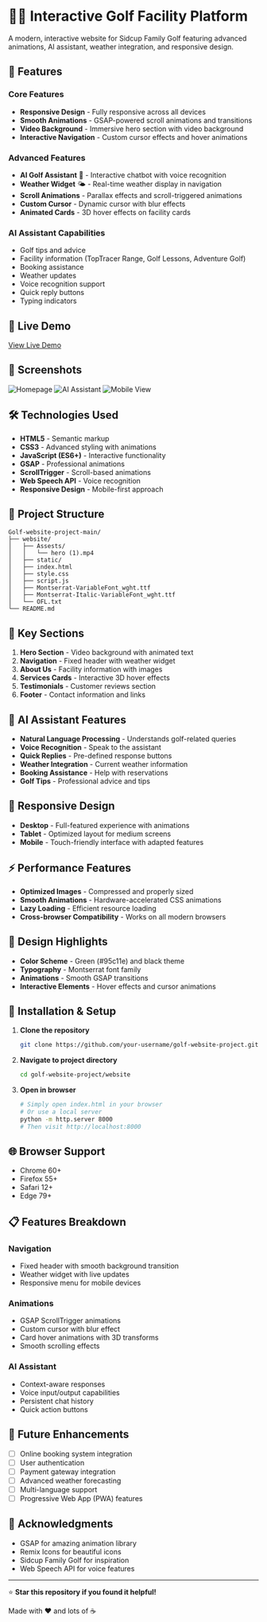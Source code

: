# 🏌️‍♂️ Interactive Golf Facility Platform

A modern, interactive website for Sidcup Family Golf featuring advanced animations, AI assistant, weather integration, and responsive design.

## 🌟 Features

### Core Features
- **Responsive Design** - Fully responsive across all devices
- **Smooth Animations** - GSAP-powered scroll animations and transitions
- **Video Background** - Immersive hero section with video background
- **Interactive Navigation** - Custom cursor effects and hover animations

### Advanced Features
- **AI Golf Assistant** 🤖 - Interactive chatbot with voice recognition
- **Weather Widget** 🌤️ - Real-time weather display in navigation
- **Scroll Animations** - Parallax effects and scroll-triggered animations
- **Custom Cursor** - Dynamic cursor with blur effects
- **Animated Cards** - 3D hover effects on facility cards

### AI Assistant Capabilities
- Golf tips and advice
- Facility information (TopTracer Range, Golf Lessons, Adventure Golf)
- Booking assistance
- Weather updates
- Voice recognition support
- Quick reply buttons
- Typing indicators

## 🚀 Live Demo

[View Live Demo](https://your-username.github.io/golf-website-project)

## 📸 Screenshots

![Homepage](https://via.placeholder.com/800x400?text=Homepage+Screenshot)
![AI Assistant](https://via.placeholder.com/400x300?text=AI+Assistant)
![Mobile View](https://via.placeholder.com/300x600?text=Mobile+View)

## 🛠️ Technologies Used

- **HTML5** - Semantic markup
- **CSS3** - Advanced styling with animations
- **JavaScript (ES6+)** - Interactive functionality
- **GSAP** - Professional animations
- **ScrollTrigger** - Scroll-based animations
- **Web Speech API** - Voice recognition
- **Responsive Design** - Mobile-first approach

## 📁 Project Structure

```
Golf-website-project-main/
├── website/
│   ├── Assests/
│   │   └── hero (1).mp4
│   ├── static/
│   ├── index.html
│   ├── style.css
│   ├── script.js
│   ├── Montserrat-VariableFont_wght.ttf
│   ├── Montserrat-Italic-VariableFont_wght.ttf
│   └── OFL.txt
└── README.md
```

## 🎯 Key Sections

1. **Hero Section** - Video background with animated text
2. **Navigation** - Fixed header with weather widget
3. **About Us** - Facility information with images
4. **Services Cards** - Interactive 3D hover effects
5. **Testimonials** - Customer reviews section
6. **Footer** - Contact information and links

## 🤖 AI Assistant Features

- **Natural Language Processing** - Understands golf-related queries
- **Voice Recognition** - Speak to the assistant
- **Quick Replies** - Pre-defined response buttons
- **Weather Integration** - Current weather information
- **Booking Assistance** - Help with reservations
- **Golf Tips** - Professional advice and tips

## 📱 Responsive Design

- **Desktop** - Full-featured experience with animations
- **Tablet** - Optimized layout for medium screens
- **Mobile** - Touch-friendly interface with adapted features

## ⚡ Performance Features

- **Optimized Images** - Compressed and properly sized
- **Smooth Animations** - Hardware-accelerated CSS animations
- **Lazy Loading** - Efficient resource loading
- **Cross-browser Compatibility** - Works on all modern browsers

## 🎨 Design Highlights

- **Color Scheme** - Green (#95c11e) and black theme
- **Typography** - Montserrat font family
- **Animations** - Smooth GSAP transitions
- **Interactive Elements** - Hover effects and cursor animations

## 🔧 Installation & Setup

1. **Clone the repository**
   ```bash
   git clone https://github.com/your-username/golf-website-project.git
   ```

2. **Navigate to project directory**
   ```bash
   cd golf-website-project/website
   ```

3. **Open in browser**
   ```bash
   # Simply open index.html in your browser
   # Or use a local server
   python -m http.server 8000
   # Then visit http://localhost:8000
   ```

## 🌐 Browser Support

- Chrome 60+
- Firefox 55+
- Safari 12+
- Edge 79+

## 📋 Features Breakdown

### Navigation
- Fixed header with smooth background transition
- Weather widget with live updates
- Responsive menu for mobile devices

### Animations
- GSAP ScrollTrigger animations
- Custom cursor with blur effect
- Card hover animations with 3D transforms
- Smooth scrolling effects

### AI Assistant
- Context-aware responses
- Voice input/output capabilities
- Persistent chat history
- Quick action buttons

## 🎯 Future Enhancements

- [ ] Online booking system integration
- [ ] User authentication
- [ ] Payment gateway integration
- [ ] Advanced weather forecasting
- [ ] Multi-language support
- [ ] Progressive Web App (PWA) features

## 🙏 Acknowledgments

- GSAP for amazing animation library
- Remix Icons for beautiful icons
- Sidcup Family Golf for inspiration
- Web Speech API for voice features


---

⭐ **Star this repository if you found it helpful!**

Made with ❤️ and lots of ☕
